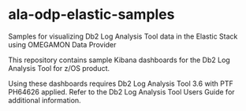 # ala-odp-elastic-samples

Samples for visualizing Db2 Log Analysis Tool data in the Elastic Stack using OMEGAMON Data Provider

This repository contains sample Kibana dashboards for the Db2 Log Analysis Tool for z/OS product.

Using these dashboards requires Db2 Log Analysis Tool 3.6 with PTF PH64626 applied. Refer to the Db2 Log Analysis Tool Users Guide for additional information.
